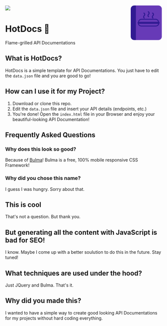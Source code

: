 
![](https://img.shields.io/badge/Hot%20Dog-approved-success.svg)
<img src="images/logo.png" width="100" align="right">

<h1>HotDocs 🌭</h1>

Flame-grilled API Documentations

## What is HotDocs?
HotDocs is a simple template for API Documentations. You just have to edit the `data.json` file and you are good to go!

## How can I use it for my Project?
1. Download or clone this repo.
2. Edit the `data.json` file and insert your API details (endpoints, etc.)
3. You're done! Open the `index.html` file in your Browser and enjoy your beautiful-looking API Documentation!

## Frequently Asked Questions
### Why does this look so good?
Because of [Bulma](https://bulma.io)! Bulma is a free, 100% mobile responsive CSS Framework!

### Why did you chose this name?
I guess I was hungry. Sorry about that.

## This is cool
That's not a question. But thank you.

## But generating all the content with JavaScript is bad for SEO!
I know. Maybe I come up with a better soulution to do this in the future. Stay tuned!

## What techniques are used under the hood?
Just JQuery and Bulma. That's it.

## Why did you made this?
I wanted to have a simple way to create good looking API Documentations for my projects without hard coding everything.
